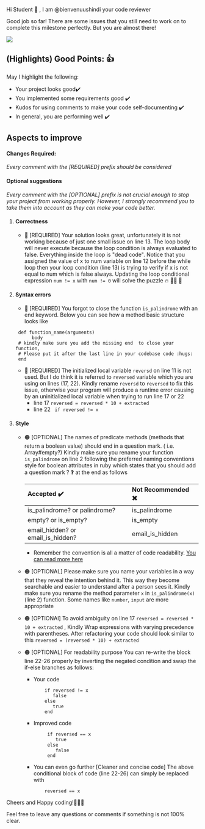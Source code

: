 Hi Student :wave: , I am @bienvenuushindi your code reviewer

Good job so far!
There are some issues that you still need to work on to complete this milestone perfectly. But you are almost there!

<img src="https://media0.giphy.com/media/cYaB1VycDbOyOiXcCx/giphy.gif"/>

## (Highlights) Good Points: :+1:

May I highlight the following:

- Your project looks good:heavy_check_mark:
- You implemented some requirements good :heavy_check_mark:
- Kudos for using comments to make your code self-documenting :heavy_check_mark:
- In general, you are performing well :heavy_check_mark:

## Aspects to improve

#### Changes Required:

_Every comment with the [REQUIRED] prefix should be considered_

#### Optional suggestions

_Every comment with the [OPTIONAL] prefix is not crucial enough to stop your project from working properly. However, I
strongly recommend you to take them into account as they can make your code better._

1. #### Correctness
   - :red_circle: [REQUIRED] Your solution looks great, unfortunately it is not working because of just one small issue on line 13. The loop body will never
   execute because the loop condition is always evaluated to false. Everything inside the loop is "dead code". Notice
   that you assigned the value of x to num variable on line 12 before the while loop then your loop condition (line 13) is trying
   to verify if x is not equal to num which is false always. 
   Updating the loop conditional expression  `num != x` with `num != 0` will solve the puzzle :fire: :superhero_woman: :superhero:
   
2. #### Syntax errors
    - :red_circle: [REQUIRED] You forgot to close the function `is_palindrome` with an end keyword. Below you can see
      how a method basic structure looks like

    ```
     def function_name(arguments)
          body
     # kindly make sure you add the missing end  to close your function, 
     # Please put it after the last line in your codebase code :hugs:
     end
    ```
    - :red_circle: [REQUIRED] The initialized local variable `reversd` on line 11 is not used. But I do think it is referred to `reversed`
      variable which you are using on lines (17, 22). Kindly rename `reversd` to `reversed` to fix this issue, otherwise
      your program will produce a
      runtime error causing by an uninitialized local variable when trying to run line 17 or 22
        - line 17 `reversed = reversed * 10 + extracted`
        - line 22 ` if reversed != x`

3. #### Style

    - :orange_circle: [OPTIONAL] The names of predicate methods (methods that return a boolean value) should end in a question mark. (
      i.e. Array#empty?)
      Kindly make sure you rename your function  `is_palindrome` on line 2 following the preferred naming
      conventions style for boolean attributes in ruby which states that you should add a question mark ? :question:
      at the end as follows

      | Accepted :heavy_check_mark:   | Not Recommended :heavy_multiplication_x: |
      |:------------------------------|:-----------------------------------------|
      | is_palindrome? or palindrome? | is_palindrome |
      | empty?  or is_empty?          | is_empty     |
      | email_hidden?  or email_is_hidden? | email_is_hidden |

        - Remember the convention is all a matter of code
          readability. [You can read more here](https://stackoverflow.com/questions/37059547/naming-conventions-for-boolean-attributes)

    - :orange_circle: [OPTIONAL]  Please make sure you name your variables in a way that they reveal the intention behind it. This way
      they become searchable and easier to understand after a person sees it.
      Kindly make sure you rename the method parameter `x` in `is_palindrome(x)`(line 2) function. Some names
      like `number`, `input` are more appropriate
    - :orange_circle: [OPTIONAl] To avoid ambiguity on line 17 `reversed = reversed * 10 + extracted` , Kindly Wrap expressions with
      varying precedence with parentheses. After refactoring your code should look similar to
      this `reversed = (reversed * 10) + extracted`

    - :orange_circle: [OPTIONAL] For readability purpose You can re-write the block line 22-26 properly by inverting the negated
      condition and swap the if-else branches as follows:
        - Your code
           ```
               if reversed != x
                  false
               else
                  true
               end
           ```
        - Improved code
          ```
               if reversed == x
                  true
               else
                  false
               end
           ```
        - You can even go further [Cleaner and concise code]
          The above conditional block of code (line 22-26) can simply be replaced with
             ```
                 reversed == x
             ```  

Cheers and Happy coding!👏👏👏

Feel free to leave any questions or comments if something is not 100% clear.
